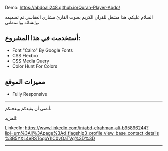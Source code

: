 Demo: https://abdoali248.github.io/Quran-Player-Abdo/

السلام عليكم، هذا مشغل للقرآن الكريم بصوت القارئ مشاري العفاسي تم تصميمه وإنشائه بواستطتي، 
## أستخدمت في هذا المشروع: 
- Font "Cairo" By Google Fonts
- CSS Flexbox
- CSS Media Query
- Color Hunt For Colors
## مميزات الموقع
- Fully Responsive
- - - -
أتمنى أن يفيدكم ويعجبكم.

للمزيد:

LinkedIn: https://www.linkedin.com/in/abd-elrahman-ali-b95896244?lipi=urn%3Ali%3Apage%3Ad_flagship3_profile_view_base_contact_details%3B5YXL4eRSToqoYhC0yOaTVg%3D%3D
- - -
